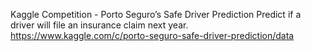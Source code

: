 Kaggle Competition - 
Porto Seguro’s Safe Driver Prediction
Predict if a driver will file an insurance claim next year.
https://www.kaggle.com/c/porto-seguro-safe-driver-prediction/data
